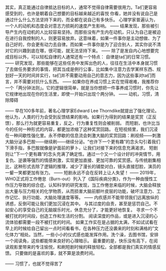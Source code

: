 其实，真正能通过自律抵达目标的人，通常不觉得自律需要很用力。Ta们更容易感受到的，也许是朝着自己想要的目标越来越近的喜悦
你看，她并没有说自己是通过什么什么方法坚持下来的，而全都在说自己有多快乐。
心理学家普遍认为，一个人的动机和态度会对意志力损耗的速度产生影响。
——
结果发现，那些被引导产生内在动机的人比较容易坚持。而那些没有产生内在动机，只认为自己是被迫在进行自我控制的人，则更容易放弃。这意味着，如果一件事你是主动想做、为了自己好的，你会更有动力去自律。而如果一件事你是为了迎合别人，其实你说不清对它的兴趣到底在哪，很可能，就无法坚持下来。
——
除了是发自内心地想要完成目标以外，可以轻松自律的人通常还有一个特点：
自律是ta们的日常习惯。
——
研究发现，那些能够在这些任务中发挥出色的人，往往在生活中本身就习惯了去做任务要求的事情，把其当成是例行公事，比如集中注意力去学某样东西、规划好一天的时间并实行，ta们并不需要动用自己的意志力，因为这些事对ta们而言，并不需要对抗什么东西。
——
如果你在养成习惯上实在觉得艰难，我推荐你一个「两分钟法则」。它的逻辑很简单，就是当你想把一件事养成习惯时，你先让它规律地出现在你的生活里，即使一开始只出现个两分钟。
——
动机，习惯，清除障碍

——
早在100多年前，著名心理学家Edward Lee Thorndike就提出了强化理论。他认为，人类的行为会受到反馈结果的影响。如果行为得到的结果是奖赏（正反馈），那么行为就更容易重复，反之，行为重复性则会被削弱。
而短剧，也许比当今的任何一种形式的内容，都更加浓缩了这种奖赏回路。
在短视频里，我们沉浸在一种间歇性强化里。永不停歇的信息流会刺激大脑的奖赏回路：刷视频——刺激大脑分泌多巴胺——继续刷——继续分泌。“也许下一个更有趣”的念头勾引着我们下滑手指，多巴胺就像是驴面前的萝卜，让我们对接下来的信息充满渴求。
短剧则让”下一个更有趣“的念头充满了确定性。通过一个又一个设计好的冲突情节，用复仇、逆袭等强烈的情感刺激，实现更加直接、更加可靠的奖赏感。与传统剧集相比，这种形式去除了逻辑的推理，减少了漫长的铺垫对白，镜头直接怼脸，演员的一颦一笑都更加有张力。
——
短剧永远不会在反转上让人失望！
——
2019年，WHO正式将工作倦怠（Burn-out）列入了《国际疾病分类》，作为一种由慢性工作压力导致的综合症。认知科学的研究发现，当工作倦怠来临的时候，大脑会释放出大量与压力相关的化学物质，从而损害大脑前额叶皮层的功能，破坏注意力、工作记忆、执行功能、大脑处理速度等等。
——
内疚感并不能带领我们远离放纵的诱惑，反倒可能让我们更加沉浸在其中。
与其过度的自责，甚至是惩罚自己。不如安心的享受自己的无脑娱乐时光，休息充分了，才能更好地恢复。
寻求一个不被打扰的时间段，创造工作和生活的分割。
阅读深度的作品，或是进入沉浸的心流体验都需要一段不被打扰的时间。
如果工作实在是占据的太满，不如试试看在早上的时候给自己留出一点时间看看书，在各种压力还没袭来的时刻和满格的”文化体力“相处。当然，一些小小的仪式感也能发挥作用。洗个澡，去图书馆，安排一个阅读角，这些都能带来良好的心理暗示。
最重要的是，快乐没有高下，在阅读观影里带来的专注愉悦，和刷短剧时候的释放轻松，全部都是我们真实的情感反馈。
只要做的是喜欢的事，就不算是浪费时间。

——
习惯了，也就不觉得苦了
